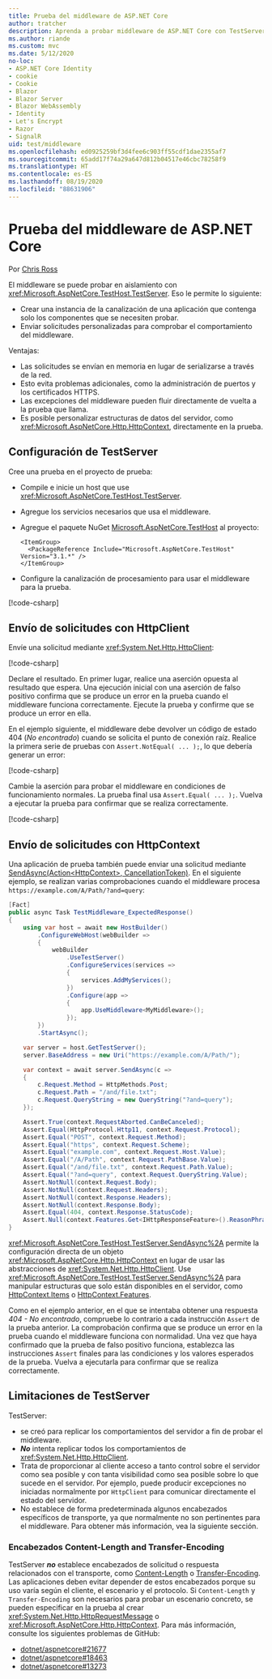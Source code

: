 ```yaml
---
title: Prueba del middleware de ASP.NET Core
author: tratcher
description: Aprenda a probar middleware de ASP.NET Core con TestServer.
ms.author: riande
ms.custom: mvc
ms.date: 5/12/2020
no-loc:
- ASP.NET Core Identity
- cookie
- Cookie
- Blazor
- Blazor Server
- Blazor WebAssembly
- Identity
- Let's Encrypt
- Razor
- SignalR
uid: test/middleware
ms.openlocfilehash: ed0925259bf3d4fee6c903ff55cdf1dae2355af7
ms.sourcegitcommit: 65add17f74a29a647d812b04517e46cbc78258f9
ms.translationtype: HT
ms.contentlocale: es-ES
ms.lasthandoff: 08/19/2020
ms.locfileid: "88631906"
---
```

# <a name="test-aspnet-core-middleware"></a>Prueba del middleware de ASP.NET Core

Por [Chris Ross](https://github.com/Tratcher)

El middleware se puede probar en aislamiento con <xref:Microsoft.AspNetCore.TestHost.TestServer>. Eso le permite lo siguiente:

* Crear una instancia de la canalización de una aplicación que contenga solo los componentes que se necesiten probar.
* Enviar solicitudes personalizadas para comprobar el comportamiento del middleware.

Ventajas:

* Las solicitudes se envían en memoria en lugar de serializarse a través de la red.
* Esto evita problemas adicionales, como la administración de puertos y los certificados HTTPS.
* Las excepciones del middleware pueden fluir directamente de vuelta a la prueba que llama.
* Es posible personalizar estructuras de datos del servidor, como <xref:Microsoft.AspNetCore.Http.HttpContext>, directamente en la prueba.

## <a name="set-up-the-testserver"></a>Configuración de TestServer

Cree una prueba en el proyecto de prueba:

* Compile e inicie un host que use <xref:Microsoft.AspNetCore.TestHost.TestServer>.
* Agregue los servicios necesarios que usa el middleware.
* Agregue el paquete NuGet [Microsoft.AspNetCore.TestHost](https://www.nuget.org/packages/Microsoft.AspNetCore.TestHost/) al proyecto:
  
  ```dotnetcli
  <ItemGroup>
    <PackageReference Include="Microsoft.AspNetCore.TestHost" Version="3.1.*" />
  </ItemGroup>
  ```

* Configure la canalización de procesamiento para usar el middleware para la prueba.

[!code-csharp[](middleware/samples_snapshot/3.x/setup.cs?highlight=4-18)]

## <a name="send-requests-with-httpclient"></a>Envío de solicitudes con HttpClient
Envíe una solicitud mediante <xref:System.Net.Http.HttpClient>:

[!code-csharp[](middleware/samples_snapshot/3.x/request.cs?highlight=20)]

Declare el resultado. En primer lugar, realice una aserción opuesta al resultado que espera. Una ejecución inicial con una aserción de falso positivo confirma que se produce un error en la prueba cuando el middleware funciona correctamente. Ejecute la prueba y confirme que se produce un error en ella.

En el ejemplo siguiente, el middleware debe devolver un código de estado 404 (*No encontrado*) cuando se solicita el punto de conexión raíz. Realice la primera serie de pruebas con `Assert.NotEqual( ... );`, lo que debería generar un error:

[!code-csharp[](middleware/samples_snapshot/3.x/false-failure-check.cs?highlight=22)]

Cambie la aserción para probar el middleware en condiciones de funcionamiento normales. La prueba final usa `Assert.Equal( ... );`. Vuelva a ejecutar la prueba para confirmar que se realiza correctamente.

[!code-csharp[](middleware/samples_snapshot/3.x/final-test.cs?highlight=22)]

## <a name="send-requests-with-httpcontext"></a>Envío de solicitudes con HttpContext

Una aplicación de prueba también puede enviar una solicitud mediante [SendAsync(Action\<HttpContext>, CancellationToken)](xref:Microsoft.AspNetCore.TestHost.TestServer.SendAsync%2A). En el siguiente ejemplo, se realizan varias comprobaciones cuando el middleware procesa `https://example.com/A/Path/?and=query`:

```csharp
[Fact]
public async Task TestMiddleware_ExpectedResponse()
{
    using var host = await new HostBuilder()
        .ConfigureWebHost(webBuilder =>
        {
            webBuilder
                .UseTestServer()
                .ConfigureServices(services =>
                {
                    services.AddMyServices();
                })
                .Configure(app =>
                {
                    app.UseMiddleware<MyMiddleware>();
                });
        })
        .StartAsync();

    var server = host.GetTestServer();
    server.BaseAddress = new Uri("https://example.com/A/Path/");

    var context = await server.SendAsync(c =>
    {
        c.Request.Method = HttpMethods.Post;
        c.Request.Path = "/and/file.txt";
        c.Request.QueryString = new QueryString("?and=query");
    });

    Assert.True(context.RequestAborted.CanBeCanceled);
    Assert.Equal(HttpProtocol.Http11, context.Request.Protocol);
    Assert.Equal("POST", context.Request.Method);
    Assert.Equal("https", context.Request.Scheme);
    Assert.Equal("example.com", context.Request.Host.Value);
    Assert.Equal("/A/Path", context.Request.PathBase.Value);
    Assert.Equal("/and/file.txt", context.Request.Path.Value);
    Assert.Equal("?and=query", context.Request.QueryString.Value);
    Assert.NotNull(context.Request.Body);
    Assert.NotNull(context.Request.Headers);
    Assert.NotNull(context.Response.Headers);
    Assert.NotNull(context.Response.Body);
    Assert.Equal(404, context.Response.StatusCode);
    Assert.Null(context.Features.Get<IHttpResponseFeature>().ReasonPhrase);
}
```

<xref:Microsoft.AspNetCore.TestHost.TestServer.SendAsync%2A> permite la configuración directa de un objeto <xref:Microsoft.AspNetCore.Http.HttpContext> en lugar de usar las abstracciones de <xref:System.Net.Http.HttpClient>. Use <xref:Microsoft.AspNetCore.TestHost.TestServer.SendAsync%2A> para manipular estructuras que solo están disponibles en el servidor, como [HttpContext.Items](xref:Microsoft.AspNetCore.Http.HttpContext.Items) o [HttpContext.Features](xref:Microsoft.AspNetCore.Http.HttpContext.Features).

Como en el ejemplo anterior, en el que se intentaba obtener una respuesta *404 - No encontrado*, compruebe lo contrario a cada instrucción `Assert` de la prueba anterior. La comprobación confirma que se produce un error en la prueba cuando el middleware funciona con normalidad. Una vez que haya confirmado que la prueba de falso positivo funciona, establezca las instrucciones `Assert` finales para las condiciones y los valores esperados de la prueba. Vuelva a ejecutarla para confirmar que se realiza correctamente.

## <a name="testserver-limitations"></a>Limitaciones de TestServer

TestServer:

* se creó para replicar los comportamientos del servidor a fin de probar el middleware.
* ***No*** intenta replicar todos los comportamientos de <xref:System.Net.Http.HttpClient>.
* Trata de proporcionar al cliente acceso a tanto control sobre el servidor como sea posible y con tanta visibilidad como sea posible sobre lo que sucede en el servidor. Por ejemplo, puede producir excepciones no iniciadas normalmente por `HttpClient` para comunicar directamente el estado del servidor.
* No establece de forma predeterminada algunos encabezados específicos de transporte, ya que normalmente no son pertinentes para el middleware. Para obtener más información, vea la siguiente sección.

### <a name="content-length-and-transfer-encoding-headers"></a>Encabezados Content-Length and Transfer-Encoding

TestServer ***no*** establece encabezados de solicitud o respuesta relacionados con el transporte, como [Content-Length](https://developer.mozilla.org/docs/Web/HTTP/Headers/Content-Length) o [Transfer-Encoding](https://developer.mozilla.org/docs/Web/HTTP/Headers/Transfer-Encoding). Las aplicaciones deben evitar depender de estos encabezados porque su uso varía según el cliente, el escenario y el protocolo. Si `Content-Length` y `Transfer-Encoding` son necesarios para probar un escenario concreto, se pueden especificar en la prueba al crear <xref:System.Net.Http.HttpRequestMessage> o <xref:Microsoft.AspNetCore.Http.HttpContext>. Para más información, consulte los siguientes problemas de GitHub:

* [dotnet/aspnetcore#21677](https://github.com/dotnet/aspnetcore/issues/21677)
* [dotnet/aspnetcore#18463](https://github.com/dotnet/aspnetcore/issues/18463)
* [dotnet/aspnetcore#13273](https://github.com/dotnet/aspnetcore/issues/13273)
